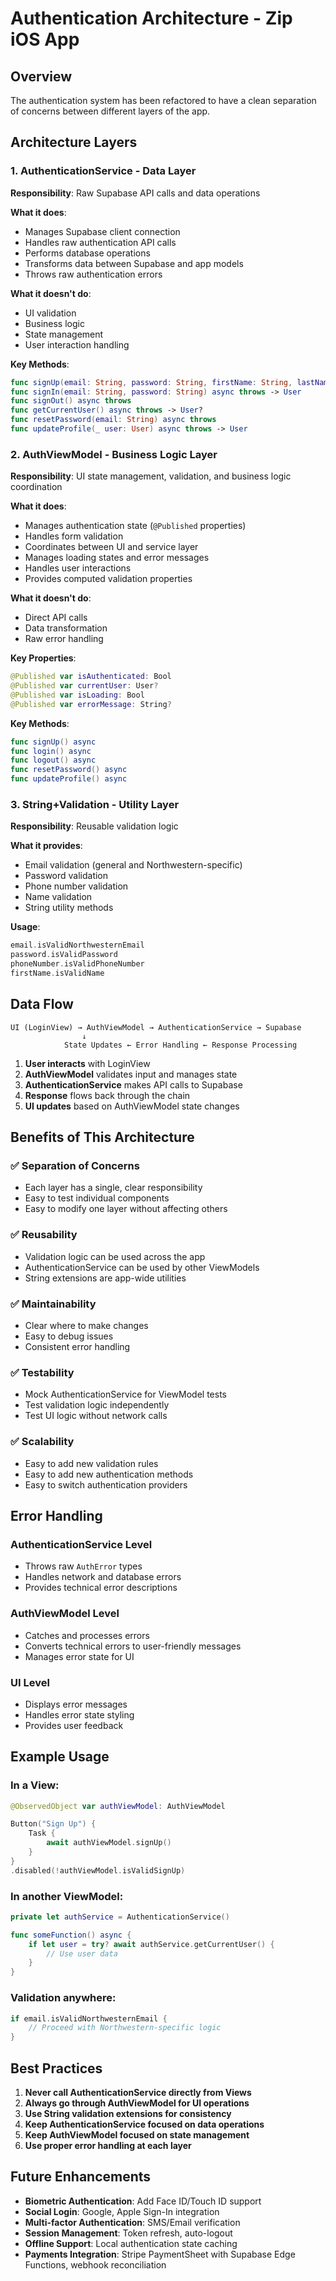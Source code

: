 # Authentication Architecture - Zip iOS App

## Overview

The authentication system has been refactored to have a clean separation of concerns between different layers of the app.

## Architecture Layers

### 1. **AuthenticationService** - Data Layer
**Responsibility**: Raw Supabase API calls and data operations

**What it does**:
- Manages Supabase client connection
- Handles raw authentication API calls
- Performs database operations
- Transforms data between Supabase and app models
- Throws raw authentication errors

**What it doesn't do**:
- UI validation
- Business logic
- State management
- User interaction handling

**Key Methods**:
```swift
func signUp(email: String, password: String, firstName: String, lastName: String, phoneNumber: String) async throws -> User
func signIn(email: String, password: String) async throws -> User
func signOut() async throws
func getCurrentUser() async throws -> User?
func resetPassword(email: String) async throws
func updateProfile(_ user: User) async throws -> User
```

### 2. **AuthViewModel** - Business Logic Layer
**Responsibility**: UI state management, validation, and business logic coordination

**What it does**:
- Manages authentication state (`@Published` properties)
- Handles form validation
- Coordinates between UI and service layer
- Manages loading states and error messages
- Handles user interactions
- Provides computed validation properties

**What it doesn't do**:
- Direct API calls
- Data transformation
- Raw error handling

**Key Properties**:
```swift
@Published var isAuthenticated: Bool
@Published var currentUser: User?
@Published var isLoading: Bool
@Published var errorMessage: String?
```

**Key Methods**:
```swift
func signUp() async
func login() async
func logout() async
func resetPassword() async
func updateProfile() async
```

### 3. **String+Validation** - Utility Layer
**Responsibility**: Reusable validation logic

**What it provides**:
- Email validation (general and Northwestern-specific)
- Password validation
- Phone number validation
- Name validation
- String utility methods

**Usage**:
```swift
email.isValidNorthwesternEmail
password.isValidPassword
phoneNumber.isValidPhoneNumber
firstName.isValidName
```

## Data Flow

```
UI (LoginView) → AuthViewModel → AuthenticationService → Supabase
                ↓
            State Updates ← Error Handling ← Response Processing
```

1. **User interacts** with LoginView
2. **AuthViewModel** validates input and manages state
3. **AuthenticationService** makes API calls to Supabase
4. **Response** flows back through the chain
5. **UI updates** based on AuthViewModel state changes

## Benefits of This Architecture

### ✅ **Separation of Concerns**
- Each layer has a single, clear responsibility
- Easy to test individual components
- Easy to modify one layer without affecting others

### ✅ **Reusability**
- Validation logic can be used across the app
- AuthenticationService can be used by other ViewModels
- String extensions are app-wide utilities

### ✅ **Maintainability**
- Clear where to make changes
- Easy to debug issues
- Consistent error handling

### ✅ **Testability**
- Mock AuthenticationService for ViewModel tests
- Test validation logic independently
- Test UI logic without network calls

### ✅ **Scalability**
- Easy to add new validation rules
- Easy to add new authentication methods
- Easy to switch authentication providers

## Error Handling

### **AuthenticationService Level**
- Throws raw `AuthError` types
- Handles network and database errors
- Provides technical error descriptions

### **AuthViewModel Level**
- Catches and processes errors
- Converts technical errors to user-friendly messages
- Manages error state for UI

### **UI Level**
- Displays error messages
- Handles error state styling
- Provides user feedback

## Example Usage

### **In a View**:
```swift
@ObservedObject var authViewModel: AuthViewModel

Button("Sign Up") {
    Task {
        await authViewModel.signUp()
    }
}
.disabled(!authViewModel.isValidSignUp)
```

### **In another ViewModel**:
```swift
private let authService = AuthenticationService()

func someFunction() async {
    if let user = try? await authService.getCurrentUser() {
        // Use user data
    }
}
```

### **Validation anywhere**:
```swift
if email.isValidNorthwesternEmail {
    // Proceed with Northwestern-specific logic
}
```

## Best Practices

1. **Never call AuthenticationService directly from Views**
2. **Always go through AuthViewModel for UI operations**
3. **Use String validation extensions for consistency**
4. **Keep AuthenticationService focused on data operations**
5. **Keep AuthViewModel focused on state management**
6. **Use proper error handling at each layer**

## Future Enhancements

- **Biometric Authentication**: Add Face ID/Touch ID support
- **Social Login**: Google, Apple Sign-In integration
- **Multi-factor Authentication**: SMS/Email verification
- **Session Management**: Token refresh, auto-logout
- **Offline Support**: Local authentication state caching
 - **Payments Integration**: Stripe PaymentSheet with Supabase Edge Functions, webhook reconciliation
